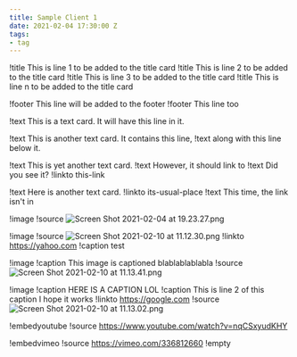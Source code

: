```yaml
---
title: Sample Client 1
date: 2021-02-04 17:30:00 Z
tags:
- tag
---
```


!title This is line 1 to be added to the title card
!title This is line 2 to be added to the title card
!title This is line 3 to be added to the title card
!title This is line n to be added to the title card

!footer    This line will be added to the footer
!footer This line too

!text This is a text card. It will have this line in it.

!text This is another text card. It contains this line,
!text along with this line below it.

!text This is yet another text card.
!text However, it should link to
!text Did you see it?
!linkto this-link

!text Here is another text card.
!linkto its-usual-place
!text This time, the link isn't in 


!image
!source ![Screen Shot 2021-02-04 at 19.23.27.png](/uploads/Screen%20Shot%202021-02-04%20at%2019.23.27.png)

!image
!source ![Screen Shot 2021-02-10 at 11.12.30.png](/uploads/Screen%20Shot%202021-02-10%20at%2011.12.30.png)
!linkto https://yahoo.com
!caption test

!image
!caption This image is captioned blablablablabla
!source ![Screen Shot 2021-02-10 at 11.13.41.png](/uploads/Screen%20Shot%202021-02-10%20at%2011.13.41.png)

!image
!caption HERE IS A CAPTION LOL
!caption This is line 2 of this caption I hope it works
!linkto https://google.com
!source ![Screen Shot 2021-02-10 at 11.13.02.png](/uploads/Screen%20Shot%202021-02-10%20at%2011.13.02.png)

!embedyoutube
!source https://www.youtube.com/watch?v=nqCSxyudKHY

!embedvimeo
!source https://vimeo.com/336812660
!empty